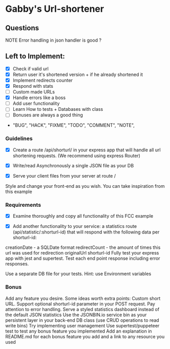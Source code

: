 # Gabby's Url-shortener

## Questions

NOTE Error handling in json handler is good ?

## Left to Implement:

- [x] Check if valid url
- [x] Return user it's shortened version + if he already shortened it
- [x] Implement redirects counter
- [x] Respond with stats
- [ ] Custom made URLs
- [x] Handle errors like a boss
- [ ] Add user functionality
- [ ] Learn How to tests + Databases with class
- [ ] Bonuses are always a good thing

- "BUG", "HACK", "FIXME", "TODO", "COMMENT", "NOTE",

### Guidelines

- [x] Create a route /api/shorturl/ in your express app that will handle all url shortening requests. (We recommend using express Router)

- [x] Write/read Asynchronously a single JSON file as your DB

- [x] Serve your client files from your server at route /

Style and change your front-end as you wish. You can take inspiration from this example

### Requirements

- [x] Examine thoroughly and copy all functionality of this FCC example

- [x] Add another functionality to your service: a statistics route (api/statistic/:shorturl-id) that will respond with the following data per shorturl-id:

creationDate - a SQLDate format
redirectCount - the amount of times this url was used for redirection
originalUrl
shorturl-id
Fully test your express app with jest and supertest. Test each end point response including error responses.

Use a separate DB file for your tests. Hint: use Environment variables

### Bonus

Add any feature you desire. Some ideas worth extra points:
Custom short URL. Support optional shorturl-id parameter in your POST request. Pay attention to error handling.
Serve a styled statistics dashboard instead of the default JSON statistics
Use the JSONBIN.io service bin as your persistent layer in your back-end DB class (use CRUD operations to read write bins)
Try implementing user management
Use supertest/puppeteer test to test any bonus feature you implemented
Add an explanation in README.md for each bonus feature you add and a link to any resource you used
